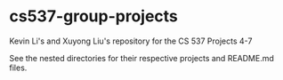 # cs537-group-projects
Kevin Li's and Xuyong Liu's repository for the CS 537 Projects 4-7

See the nested directories for their respective projects and README.md files.
